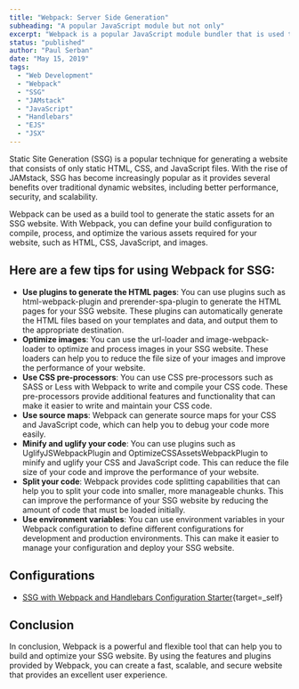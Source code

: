 ```yaml
---
title: "Webpack: Server Side Generation"
subheading: "A popular JavaScript module but not only"
excerpt: "Webpack is a popular JavaScript module bundler that is used to build and package web applications. It processes your application's source code, resolves dependencies between modules, and generates a single bundle or multiple chunks of code that can be efficiently loaded by the browser. With Webpack, you can include different types of assets such as images, fonts, and styles in your application, and it takes care of bundling, transforming, and optimizing them."
status: "published"
author: "Paul Serban"
date: "May 15, 2019"
tags:
  - "Web Development"
  - "Webpack"
  - "SSG"
  - "JAMstack"
  - "JavaScript"
  - "Handlebars"
  - "EJS"
  - "JSX"
---
```


Static Site Generation (SSG) is a popular technique for generating a website that consists of only static HTML, CSS, and JavaScript files. With the rise of JAMstack, SSG has become increasingly popular as it provides several benefits over traditional dynamic websites, including better performance, security, and scalability.

Webpack can be used as a build tool to generate the static assets for an SSG website. With Webpack, you can define your build configuration to compile, process, and optimize the various assets required for your website, such as HTML, CSS, JavaScript, and images.

## Here are a few tips for using Webpack for SSG:

- **Use plugins to generate the HTML pages**: You can use plugins such as html-webpack-plugin and prerender-spa-plugin to generate the HTML pages for your SSG website. These plugins can automatically generate the HTML files based on your templates and data, and output them to the appropriate destination.
- **Optimize images**: You can use the url-loader and image-webpack-loader to optimize and process images in your SSG website. These loaders can help you to reduce the file size of your images and improve the performance of your website.
- **Use CSS pre-processors**: You can use CSS pre-processors such as SASS or Less with Webpack to write and compile your CSS code. These pre-processors provide additional features and functionality that can make it easier to write and maintain your CSS code.
- **Use source maps**: Webpack can generate source maps for your CSS and JavaScript code, which can help you to debug your code more easily.
- **Minify and uglify your code**: You can use plugins such as UglifyJSWebpackPlugin and OptimizeCSSAssetsWebpackPlugin to minify and uglify your CSS and JavaScript code. This can reduce the file size of your code and improve the performance of your website.
- **Split your code**: Webpack provides code splitting capabilities that can help you to split your code into smaller, more manageable chunks. This can improve the performance of your SSG website by reducing the amount of code that must be loaded initially.
- **Use environment variables**: You can use environment variables in your Webpack configuration to define different configurations for development and production environments. This can make it easier to manage your configuration and deploy your SSG website.

## Configurations

- [SSG with Webpack and Handlebars Configuration Starter](/blog/snippets/webpack-ssg-with-handlebars){target=_self}

## Conclusion

In conclusion, Webpack is a powerful and flexible tool that can help you to build and optimize your SSG website. By using the features and plugins provided by Webpack, you can create a fast, scalable, and secure website that provides an excellent user experience.
